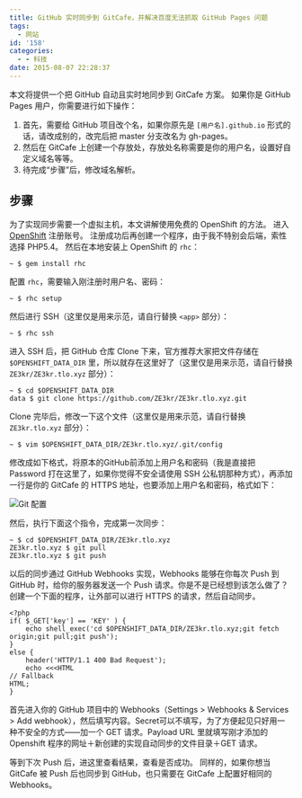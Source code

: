 ```yaml
---
title: GitHub 实时同步到 GitCafe，并解决百度无法抓取 GitHub Pages 问题
tags:
  - 网站
id: '158'
categories:
  - - 科技
date: 2015-08-07 22:28:37
---
```


本文将提供一个把 GitHub 自动且实时地同步到 GitCafe 方案。 如果你是 GitHub Pages 用户，你需要进行如下操作：

1.  首先，需要给 GitHub 项目改个名，如果你原先是 `[用户名].github.io` 形式的话，请改成别的，改完后把 master 分支改名为 gh-pages。
2.  然后在 GitCafe 上创建一个存放处，存放处名称需要是你的用户名，设置好自定义域名等等。
3.  待完成“步骤”后，修改域名解析。
<!-- more -->

## 步骤

为了实现同步需要一个虚拟主机，本文讲解使用免费的 OpenShift 的方法。 进入 [OpenShift](https://www.openshift.com) 注册账号。 注册成功后再创建一个程序，由于我不特别会后端，索性选择 PHP5.4。 然后在本地安装上 OpenShift 的 `rhc`：

```
~ $ gem install rhc
```

配置 `rhc`，需要输入刚注册时用户名、密码：

```
~ $ rhc setup
```

然后进行 SSH（这里仅是用来示范，请自行替换 `<app>` 部分）：

```
~ $ rhc ssh
```

进入 SSH 后，把 GitHub 仓库 Clone 下来，官方推荐大家把文件存储在 `$OPENSHIFT_DATA_DIR` 里，所以就存在这里好了（这里仅是用来示范，请自行替换 `ZE3kr/ZE3kr.tlo.xyz` 部分）：

```
~ $ cd $OPENSHIFT_DATA_DIR
data $ git clone https://github.com/ZE3kr/ZE3kr.tlo.xyz.git
```

Clone 完毕后，修改一下这个文件（这里仅是用来示范，请自行替换 `ZE3kr.tlo.xyz` 部分）：

```
~ $ vim $OPENSHIFT_DATA_DIR/ZE3kr.tlo.xyz/.git/config
```

修改成如下格式，将原本的GitHub前添加上用户名和密码（我是直接把 Password 打在这里了，如果你觉得不安全请使用 SSH 公私钥那种方式），再添加一行是你的 GitCafe 的 HTTPS 地址，也要添加上用户名和密码，格式如下：

![Git 配置](/cdn-cgi/imagedelivery/6T-behmofKYLsxlrK0l_MQ/8df86d2f-4336-4b16-a9c2-ac4d445ebb00/large)

然后，执行下面这个指令，完成第一次同步：

```
~ $ cd $OPENSHIFT_DATA_DIR/ZE3kr.tlo.xyz
ZE3kr.tlo.xyz $ git pull
ZE3kr.tlo.xyz $ git push
```

以后的同步通过 GitHub Webhooks 实现，Webhooks 能够在你每次 Push 到 GitHub 时，给你的服务器发送一个 Push 请求。你是不是已经想到该怎么做了？ 创建一个下面的程序，让外部可以进行 HTTPS 的请求，然后自动同步。

```
<?php
if( $_GET['key'] == 'KEY' ) {
    echo shell_exec('cd $OPENSHIFT_DATA_DIR/ZE3kr.tlo.xyz;git fetch origin;git pull;git push');
}
else {
    header('HTTP/1.1 400 Bad Request');
    echo <<<HTML
// Fallback
HTML;
}
```

首先进入你的 GitHub 项目中的 Webhooks（Settings > Webhooks & Services > Add webhook），然后填写内容。Secret可以不填写，为了方便起见只好用一种不安全的方式——加一个 GET 请求。Payload URL 里就填写刚才添加的 Openshift 程序的网址＋新创建的实现自动同步的文件目录＋GET 请求。

等到下次 Push 后，进这里查看结果，查看是否成功。 同样的，如果你想当 GitCafe 被 Push 后也同步到 GitHub，也只需要在 GitCafe 上配置好相同的 Webhooks。
